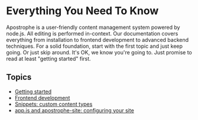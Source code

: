 <!--- layout: home -->

# Everything You Need To Know

Apostrophe is a user-friendly content management system powered by node.js. All editing is performed in-context. Our documentation covers everything from installation to frontend development to advanced backend techniques. For a solid foundation, start with the first topic and just keep going. Or just skip around. It's OK, we know you're going to. Just promise to read at least "getting started" first.

## Topics

* [Getting started](howtos/getting-started/index.html)
* [Frontend development](howtos/frontend-development/index.html)
* [Snippets: custom content types](howtos/snippets/index.html)
* [app.js and apostrophe-site: configuring your site](howtos/apostrophe-site/index.html)
